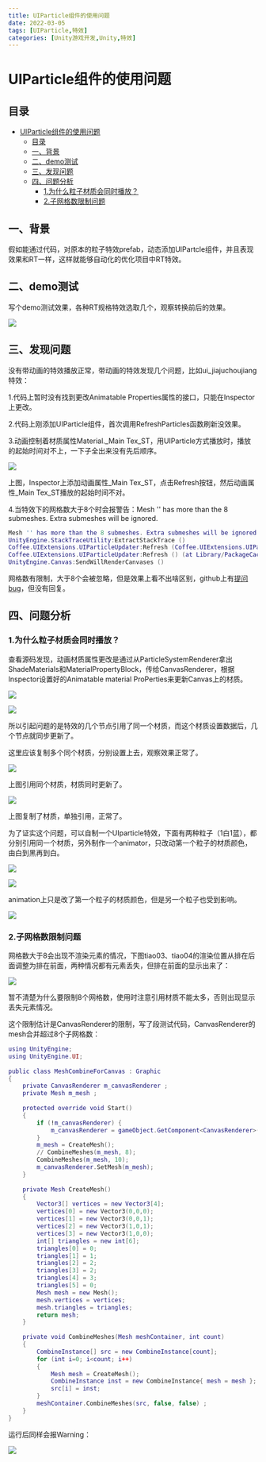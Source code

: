 ```yaml
---
title: UIParticle组件的使用问题
date: 2022-03-05
tags: [UIParticle,特效]
categories: [Unity游戏开发,Unity,特效]
---
```


<!-- more -->


# UIParticle组件的使用问题

## 目录

- [UIParticle组件的使用问题](#uiparticle组件的使用问题)
  - [目录](#目录)
  - [一、背景](#一背景)
  - [二、demo测试](#二demo测试)
  - [三、发现问题](#三发现问题)
  - [四、问题分析](#四问题分析)
    - [1.为什么粒子材质会同时播放？](#1为什么粒子材质会同时播放)
    - [2.子网格数限制问题](#2子网格数限制问题)

## 一、背景

假如能通过代码，对原本的粒子特效prefab，动态添加UIPartcle组件，并且表现效果和RT一样，这样就能够自动化的优化项目中RT特效。

## 二、demo测试

写个demo测试效果，各种RT规格特效选取几个，观察转换前后的效果。

![](UIParticle组件的使用问题/uiparticleCompare.gif)

## 三、发现问题

没有带动画的特效播放正常，带动画的特效发现几个问题，比如ui\_jiajuchoujiang特效：

1.代码上暂时没有找到更改Animatable Properties属性的接口，只能在Inspector上更改。

2.代码上刚添加UIParticle组件，首次调用RefreshParticles函数刷新没效果。

3.动画控制着材质属性Material.\_Main Tex\_ST，用UIParticle方式播放时，播放的起始时间对不上，一下子全出来没有先后顺序。

![](UIParticle组件的使用问题/anim3__eYFZGZolQ.gif)

上图，Inspector上添加动画属性\_Main Tex\_ST，点击Refresh按钮，然后动画属性\_Main Tex\_ST播放的起始时间不对。

4.当特效下的网格数大于8个时会报警告：Mesh '' has more than the 8 submeshes. Extra submeshes will be ignored.

```lua
Mesh '' has more than the 8 submeshes. Extra submeshes will be ignored.
UnityEngine.StackTraceUtility:ExtractStackTrace ()
Coffee.UIExtensions.UIParticleUpdater:Refresh (Coffee.UIExtensions.UIParticle) (at Library/PackageCache/com.coffee.ui-particle@5a8f1263ef/Scripts/UIParticleUpdater.cs:85)
Coffee.UIExtensions.UIParticleUpdater:Refresh () (at Library/PackageCache/com.coffee.ui-particle@5a8f1263ef/Scripts/UIParticleUpdater.cs:54)
UnityEngine.Canvas:SendWillRenderCanvases ()
```

网格数有限制，大于8个会被忽略，但是效果上看不出啥区别，github上有[提问bug](https://github.com/mob-sakai/ParticleEffectForUGUI/issues/186 "提问bug")，但没有回复。

## 四、问题分析

### 1.为什么粒子材质会同时播放？

查看源码发现，动画材质属性更改是通过从ParticleSystemRenderer拿出ShadeMaterials和MaterialPropertyBlock，传给CanvasRenderer，根据Inspector设置好的Animatable material ProPerties来更新Canvas上的材质。

![](UIParticle组件的使用问题/image_NcuDmPJzjI.png)

![](UIParticle组件的使用问题/image_ywMcu33ZPf.png)

所以引起问题的是特效的几个节点引用了同一个材质，而这个材质设置数据后，几个节点就同步更新了。

这里应该复制多个同个材质，分别设置上去，观察效果正常了。

![](UIParticle组件的使用问题/anim4_tx9hVKst4O.gif)

上图引用同个材质，材质同时更新了。

![](UIParticle组件的使用问题/anim5_GKfO5IVVAN.gif)

上图复制了材质，单独引用，正常了。

为了证实这个问题，可以自制一个UIparticle特效，下面有两种粒子（1白1蓝），都分别引用同一个材质，另外制作一个animator，只改动第一个粒子的材质颜色，由白到黑再到白。

![](UIParticle组件的使用问题/image_Uj6XZU2I6p.png)

![](UIParticle组件的使用问题/image_67GP1vl5zt.png)

animation上只是改了第一个粒子的材质颜色，但是另一个粒子也受到影响。

![](UIParticle组件的使用问题/anim6_MAvMAv1XJM.gif)

### 2.子网格数限制问题

网格数大于8会出现不渲染元素的情况，下图tiao03、tiao04的渲染位置从排在后面调整为排在前面，两种情况都有元素丢失，但排在前面的显示出来了：

![](UIParticle组件的使用问题/anim2_ocvF-p7l04.gif)

暂不清楚为什么要限制8个网格数，使用时注意引用材质不能太多，否则出现显示丢失元素情况。

这个限制估计是CanvasRenderer的限制，写了段测试代码，CanvasRenderer的mesh合并超过8个子网格数：

```lua
using UnityEngine;
using UnityEngine.UI;
 
public class MeshCombineForCanvas : Graphic
{
    private CanvasRenderer m_canvasRenderer ;
    private Mesh m_mesh ;
 
    protected override void Start()
    {
        if (!m_canvasRenderer) {
            m_canvasRenderer = gameObject.GetComponent<CanvasRenderer>() ?? gameObject.AddComponent<CanvasRenderer>();
        }
        m_mesh = CreateMesh();
        // CombineMeshes(m_mesh, 8);
        CombineMeshes(m_mesh, 10);
        m_canvasRenderer.SetMesh(m_mesh);
    }
 
    private Mesh CreateMesh()
    {
        Vector3[] vertices = new Vector3[4];
        vertices[0] = new Vector3(0,0,0);
        vertices[1] = new Vector3(0,0,1);
        vertices[2] = new Vector3(1,0,1);
        vertices[3] = new Vector3(1,0,0);
        int[] triangles = new int[6];
        triangles[0] = 0;
        triangles[1] = 1;
        triangles[2] = 2;
        triangles[3] = 2;
        triangles[4] = 3;
        triangles[5] = 0;
        Mesh mesh = new Mesh();
        mesh.vertices = vertices;
        mesh.triangles = triangles;
        return mesh;
    }
 
    private void CombineMeshes(Mesh meshContainer, int count)
    {
        CombineInstance[] src = new CombineInstance[count];
        for (int i=0; i<count; i++)
        {
            Mesh mesh = CreateMesh();
            CombineInstance inst = new CombineInstance{ mesh = mesh };
            src[i] = inst;
        }
        meshContainer.CombineMeshes(src, false, false) ;
    }
}
```

运行后同样会报Warning：

![](UIParticle组件的使用问题/image_db_KmLvzYS.png)
